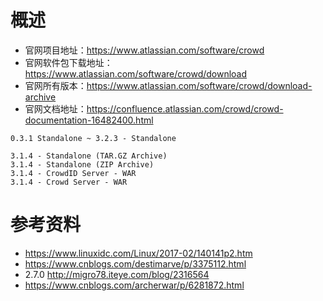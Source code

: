 # 概述
- 官网项目地址：https://www.atlassian.com/software/crowd
- 官网软件包下载地址：https://www.atlassian.com/software/crowd/download
- 官网所有版本：https://www.atlassian.com/software/crowd/download-archive
- 官网文档地址：https://confluence.atlassian.com/crowd/crowd-documentation-16482400.html

```
0.3.1 Standalone ~ 3.2.3 - Standalone

3.1.4 - Standalone (TAR.GZ Archive)
3.1.4 - Standalone (ZIP Archive)
3.1.4 - CrowdID Server - WAR
3.1.4 - Crowd Server - WAR
```

# 参考资料
- https://www.linuxidc.com/Linux/2017-02/140141p2.htm
- https://www.cnblogs.com/destimarve/p/3375112.html
- 2.7.0 http://migro78.iteye.com/blog/2316564
- https://www.cnblogs.com/archerwar/p/6281872.html
